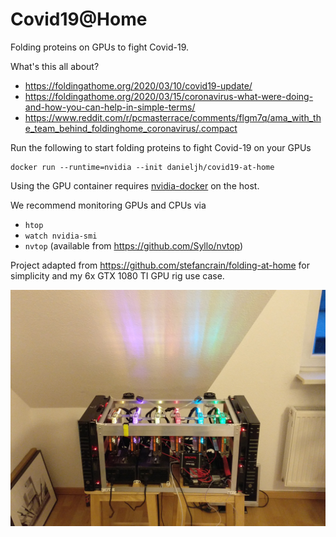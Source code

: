 # Covid19@Home

Folding proteins on GPUs to fight Covid-19.

What's this all about?
- https://foldingathome.org/2020/03/10/covid19-update/
- https://foldingathome.org/2020/03/15/coronavirus-what-were-doing-and-how-you-can-help-in-simple-terms/
- https://www.reddit.com/r/pcmasterrace/comments/flgm7q/ama_with_the_team_behind_foldinghome_coronavirus/.compact

Run the following to start folding proteins to fight Covid-19 on your GPUs

```
docker run --runtime=nvidia --init danieljh/covid19-at-home
```

Using the GPU container requires [nvidia-docker](https://github.com/NVIDIA/nvidia-docker) on the host.

We recommend monitoring GPUs and CPUs via
- `htop`
- `watch nvidia-smi`
- `nvtop` (available from https://github.com/Syllo/nvtop)

Project adapted from https://github.com/stefancrain/folding-at-home for simplicity and my 6x GTX 1080 TI GPU rig use case.

![](./danipod.jpg)
